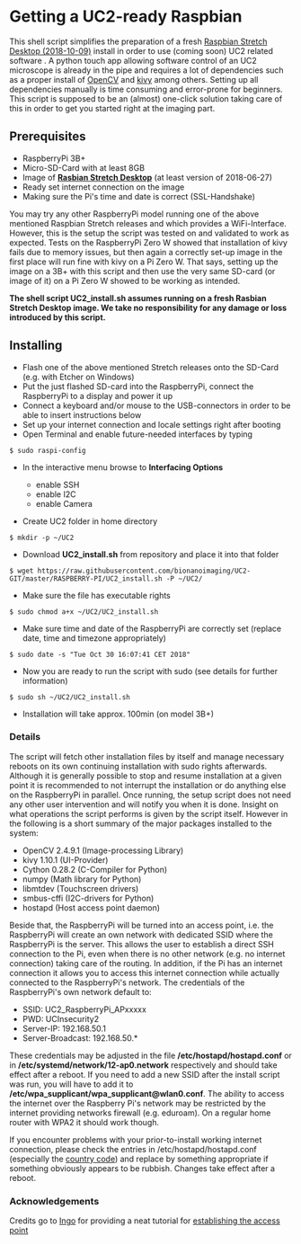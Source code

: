 # Getting a UC2-ready Raspbian

This shell script simplifies the preparation of a fresh [Raspbian Stretch Desktop (2018-10-09)](https://www.raspberrypi.org/downloads/raspbian/) 
install in order to use (coming soon) UC2 related software . A python touch app allowing software control of an UC2 microscope is already in the pipe 
and requires a lot of dependencies such as a proper install of [OpenCV](https://opencv.org) and [kivy](https://kivy.org/#home) among others. 
Setting up all dependencies manually is time consuming and error-prone for beginners. This script is supposed to be an (almost) one-click solution 
taking care of this in order to get you started right at the imaging part.

## Prerequisites

* RaspberryPi 3B+
* Micro-SD-Card with at least 8GB
* Image of [**Rasbian Stretch Desktop**](https://www.raspberrypi.org/downloads/raspbian/) (at least version of 2018-06-27)
* Ready set internet connection on the image
* Making sure the Pi's time and date is correct (SSL-Handshake)

You may try any other RaspberryPi model running one of the above mentioned Raspbian Stretch releases and which provides a WiFi-Interface. 
However, this is the setup the script was tested on and validated to work as expected. Tests on the RaspberryPi Zero W showed that installation 
of kivy fails due to memory issues, but then again a correctly set-up image in the first place will run fine with kivy on a Pi Zero W.
That says, setting up the image on a 3B+ with this script and then use the very same SD-card (or image of it) on a Pi Zero W showed to be working as intended.

**The shell script UC2_install.sh assumes running on a fresh Rasbian Stretch Desktop image. We take no responsibility for any damage or loss introduced by this script.**

## Installing

* Flash one of the above mentioned Stretch releases onto the SD-Card (e.g. with Etcher on Windows)
* Put the just flashed SD-card into the RaspberryPi, connect the RaspberryPi to a display and power it up
* Connect a keyboard and/or mouse to the USB-connectors in order to be able to insert instructions below
* Set up your internet connection and locale settings right after booting
* Open Terminal and enable future-needed interfaces by typing
```
$ sudo raspi-config
```
* In the interactive menu browse to **Interfacing Options**
	* enable SSH
	* enable I2C
	* enable Camera

 
* Create UC2 folder in home directory
```
$ mkdir -p ~/UC2
```
* Download **UC2_install.sh** from repository and place it into that folder
```
$ wget https://raw.githubusercontent.com/bionanoimaging/UC2-GIT/master/RASPBERRY-PI/UC2_install.sh -P ~/UC2/
```
* Make sure the file has executable rights
```
$ sudo chmod a+x ~/UC2/UC2_install.sh
```
* Make sure time and date of the RaspberryPi are correctly set (replace date, time and timezone appropriately)
```
$ sudo date -s "Tue Oct 30 16:07:41 CET 2018"
```
* Now you are ready to run the script with sudo (see details for further information) 
```
$ sudo sh ~/UC2/UC2_install.sh
```
* Installation will take approx. 100min (on model 3B+)

### Details
The script will fetch other installation files by itself and manage necessary reboots on its own continuing installation 
with sudo rights afterwards. Although it is generally possible to stop and resume installation at a given point it is recommended to not interrupt 
the installation or do anything else on the RaspberryPi in parallel. Once running, the setup script does not need any other user 
intervention and will notify you when it is done. Insight on what operations the script performs is given by the script itself. 
However in the following is a short summary of the major packages installed to the system:

* OpenCV 2.4.9.1 (Image-processing Library)
* kivy 1.10.1 (UI-Provider)
* Cython 0.28.2 (C-Compiler for Python)
* numpy (Math library for Python)
* libmtdev (Touchscreen drivers)
* smbus-cffi (I2C-drivers for Python)
* hostapd (Host access point daemon)

Beside that, the RaspberryPi will be turned into an access point, i.e. the RaspberryPi will create an own network with dedicated SSID where the
RaspberryPi is the server. This allows the user to establish a direct SSH connection to the Pi, even when there is no other network 
(e.g. no internet connection) taking care of the routing. In addition, if the Pi has an internet connection it allows you to access 
this internet connection while actually connected to the RaspberryPi's network. The credentials of the RaspberryPi's own network default to:

* SSID: UC2_RaspberryPi_APxxxxx
* PWD: UCInsecurity2
* Server-IP: 192.168.50.1
* Server-Broadcast: 192.168.50.*

These credentials may be adjusted in the file **/etc/hostapd/hostapd.conf** or in **/etc/systemd/network/12-ap0.network** respectively 
and should take effect after a reboot. If you need to add a new SSID after the install script was run, you will have to add it to 
**/etc/wpa_supplicant/wpa_supplicant<span>@</span>wlan0.conf**. The ability to access the internet over the Raspberry Pi's network may be restricted 
by the internet providing networks firewall (e.g. eduroam). On a regular home router with WPA2 it should work though.

If you encounter problems with your prior-to-install working internet connection, please check the entries in /etc/hostapd/hostapd.conf (especially the [country code](https://en.wikipedia.org/wiki/ISO_3166-1_alpha-2)) and replace by something appropriate if something obviously appears to be rubbish. Changes take effect after a reboot.

### Acknowledgements

Credits go to [Ingo](https://raspberrypi.stackexchange.com/users/79866/ingo) for providing a neat tutorial for [establishing the access point](https://raspberrypi.stackexchange.com/questions/89803/access-point-as-wifi-repeater-optional-with-bridge)

